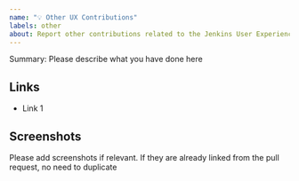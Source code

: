 ```yaml
---
name: "💡 Other UX Contributions"
labels: other
about: Report other contributions related to the Jenkins User Experience stories
---
```


Summary: Please describe what you have done here

## Links 

<!-- Link the related pull requests, tweets/posts/videos/etc.. -->

* Link 1

## Screenshots

Please add screenshots if relevant.
If they are already linked from the pull request, no need to duplicate

